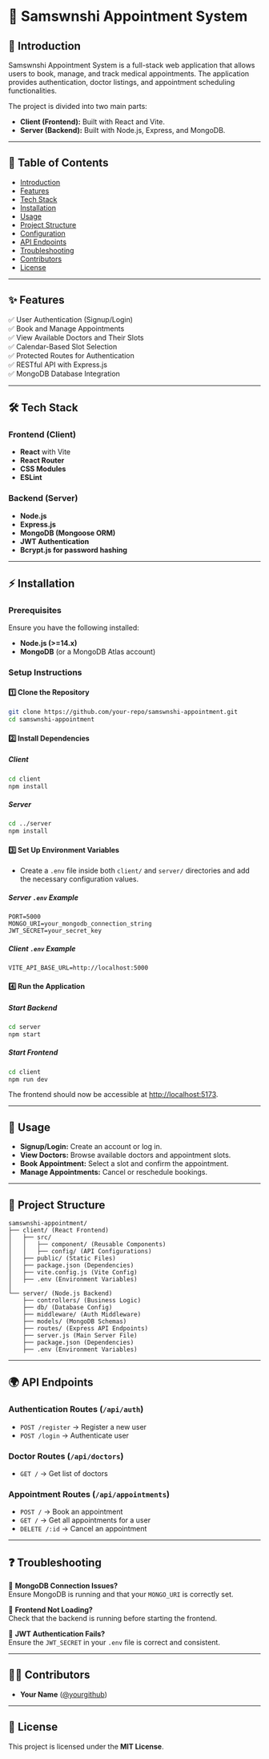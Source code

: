 # 🏥 Samswnshi Appointment System  

## 📌 Introduction  

Samswnshi Appointment System is a full-stack web application that allows users to book, manage, and track medical appointments. The application provides authentication, doctor listings, and appointment scheduling functionalities.  

The project is divided into two main parts:  

- **Client (Frontend):** Built with React and Vite.  
- **Server (Backend):** Built with Node.js, Express, and MongoDB.  

---

## 📖 Table of Contents  

- [Introduction](#-introduction)  
- [Features](#-features)  
- [Tech Stack](#-tech-stack)  
- [Installation](#-installation)  
- [Usage](#-usage)  
- [Project Structure](#-project-structure)  
- [Configuration](#-configuration)  
- [API Endpoints](#-api-endpoints)  
- [Troubleshooting](#-troubleshooting)  
- [Contributors](#-contributors)  
- [License](#-license)  

---

## ✨ Features  

✅ User Authentication (Signup/Login)  
✅ Book and Manage Appointments  
✅ View Available Doctors and Their Slots  
✅ Calendar-Based Slot Selection  
✅ Protected Routes for Authentication  
✅ RESTful API with Express.js  
✅ MongoDB Database Integration  

---

## 🛠 Tech Stack  

### **Frontend (Client)**  
- **React** with Vite  
- **React Router**  
- **CSS Modules**  
- **ESLint**  

### **Backend (Server)**  
- **Node.js**  
- **Express.js**  
- **MongoDB (Mongoose ORM)**  
- **JWT Authentication**  
- **Bcrypt.js for password hashing**  

---

## ⚡ Installation  

### **Prerequisites**  
Ensure you have the following installed:  
- **Node.js (>=14.x)**  
- **MongoDB** (or a MongoDB Atlas account)  

### **Setup Instructions**  

#### 1️⃣ Clone the Repository  
```sh
git clone https://github.com/your-repo/samswnshi-appointment.git
cd samswnshi-appointment
```

#### 2️⃣ Install Dependencies  

##### Client  
```sh
cd client
npm install
```

##### Server  
```sh
cd ../server
npm install
```

#### 3️⃣ Set Up Environment Variables  

- Create a `.env` file inside both `client/` and `server/` directories and add the necessary configuration values.  

##### Server `.env` Example  
```
PORT=5000
MONGO_URI=your_mongodb_connection_string
JWT_SECRET=your_secret_key
```

##### Client `.env` Example  
```
VITE_API_BASE_URL=http://localhost:5000
```

#### 4️⃣ Run the Application  

##### Start Backend  
```sh
cd server
npm start
```

##### Start Frontend  
```sh
cd client
npm run dev
```

The frontend should now be accessible at [http://localhost:5173](http://localhost:5173).  

---

## 🚀 Usage  

- **Signup/Login:** Create an account or log in.  
- **View Doctors:** Browse available doctors and appointment slots.  
- **Book Appointment:** Select a slot and confirm the appointment.  
- **Manage Appointments:** Cancel or reschedule bookings.  

---

## 📂 Project Structure  

```
samswnshi-appointment/
├── client/ (React Frontend)
│   ├── src/
│   │   ├── component/ (Reusable Components)
│   │   ├── config/ (API Configurations)
│   ├── public/ (Static Files)
│   ├── package.json (Dependencies)
│   ├── vite.config.js (Vite Config)
│   ├── .env (Environment Variables)
│
└── server/ (Node.js Backend)
    ├── controllers/ (Business Logic)
    ├── db/ (Database Config)
    ├── middleware/ (Auth Middleware)
    ├── models/ (MongoDB Schemas)
    ├── routes/ (Express API Endpoints)
    ├── server.js (Main Server File)
    ├── package.json (Dependencies)
    ├── .env (Environment Variables)
```

---

## 🌍 API Endpoints  

### **Authentication Routes** (`/api/auth`)  
- `POST /register` → Register a new user  
- `POST /login` → Authenticate user  

### **Doctor Routes** (`/api/doctors`)  
- `GET /` → Get list of doctors  

### **Appointment Routes** (`/api/appointments`)  
- `POST /` → Book an appointment  
- `GET /` → Get all appointments for a user  
- `DELETE /:id` → Cancel an appointment  

---

## ❓ Troubleshooting  

🔹 **MongoDB Connection Issues?**  
Ensure MongoDB is running and that your `MONGO_URI` is correctly set.  

🔹 **Frontend Not Loading?**  
Check that the backend is running before starting the frontend.  

🔹 **JWT Authentication Fails?**  
Ensure the `JWT_SECRET` in your `.env` file is correct and consistent.  

---

## 👨‍💻 Contributors  

- **Your Name** ([@yourgithub](https://github.com/yourgithub))  

---

## 📜 License  

This project is licensed under the **MIT License**.  
